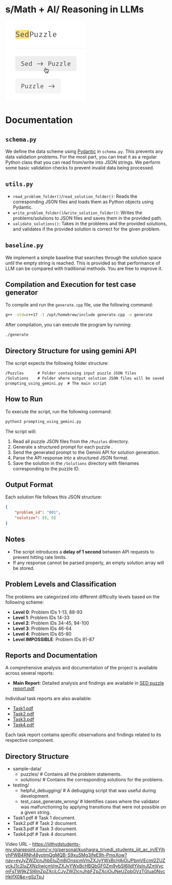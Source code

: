 # s/Math + AI/ Reasoning in LLMs

![a demonstration of the sed puzzle](imgs/image.png)

# Documentation
## ``schema.py``
We define the data scheme using [Pydantic](https://docs.pydantic.dev/latest/) in ``schema.py``. This prevents any data validation problems. For the most part, you can treat it as a regular Python class that you can read from/write into JSON strings. We perform some basic validation checks to prevent invalid data being processed.
## ``utils.py``
- ``read_problem_folder()``/``read_solution_folder()``: Reads the corresponding JSON files and loads them as Python objects using Pydantic.
- ``write_problem_folder()``/``write_solution_folder()``:
Writes the problems/solutions to JSON files and saves them in the provided path.
- ``validate_solutions()``:
Takes in the problems and the provided solutions, and validates if the provided solution is correct for the given problem.

## ``baseline.py``
We implement a simple baseline that searches through the solution space until the empty string is reached. This is provided so that performance of LLM can be compared with traditional methods. You are free to improve it.

## Compilation and Execution for test case generator
To compile and run the `generate.cpp` file, use the following command:
```sh
g++ -std=c++17 -I /opt/homebrew/include generate.cpp -o generate
```
After compilation, you can execute the program by running:
```sh
./generate
```

## Directory Structure for using gemini API 
The script expects the following folder structure:

```
/Puzzles      # Folder containing input puzzle JSON files  
/Solutions    # Folder where output solution JSON files will be saved  
prompting_using_gemini.py  # The main script  
```

## How to Run
To execute the script, run the following command:

```sh
python3 prompting_using_gemini.py
```

The script will:

1. Read all puzzle JSON files from the `/Puzzles` directory.
2. Generate a structured prompt for each puzzle .
3. Send the generated prompt to the Gemini API for solution generation.
4. Parse the API response into a structured JSON format.
5. Save the solution in the `/Solutions` directory with filenames corresponding to the puzzle ID.

## Output Format
Each solution file follows this JSON structure:

```json
{
    "problem_id": "001",
    "solution": [0, 0]
}
```

## Notes
- The script introduces a **delay of 1 second** between API requests to prevent hitting rate limits.
- If any response cannot be parsed properly, an empty solution array will be stored.

## Problem Levels and Classification
The problems are categorized into different difficulty levels based on the following scheme:

- **Level 0**: Problem IDs 1-13, 88-93
- **Level 1**: Problem IDs 14-33
- **Level 2**: Problem IDs 34-45, 94-100
- **Level 3**: Problem IDs 46-64
- **Level 4**: Problem IDs 65-80
- **Level IMPOSSIBLE**: Problem IDs 81-87

## Reports and Documentation
A comprehensive analysis and documentation of the project is available across several reports:

- **Main Report**: Detailed analysis and findings are available in [SED puzzle report.pdf](https://github.com/kushagratrivedi2005/LLMS-in-Puzzles/blob/main/SED%20puzzle%20report.pdf)

Individual task reports are also available:
- [Task1.pdf](https://github.com/kushagratrivedi2005/LLMS-in-Puzzles/blob/main/Task1.pdf)
- [Task2.pdf](https://github.com/kushagratrivedi2005/LLMS-in-Puzzles/blob/main/Task2.pdf)
- [Task3.pdf](https://github.com/kushagratrivedi2005/LLMS-in-Puzzles/blob/main/Task3.pdf)
- [Task4.pdf](https://github.com/kushagratrivedi2005/LLMS-in-Puzzles/blob/main/Task4.pdf)

Each task report contains specific observations and findings related to its respective component.

## Directory Structure
- sample-data/
  - puzzles/                # Contains all the problem statements.
  - solutions/              # Contains the corresponding solutions for the problems.
- testing/
  - helpful_debugging/      # A debugging script that was useful during development.
  - test_case_generate_wrong/ # Identifies cases where the validator was malfunctioning by applying transitions that were not possible on a given string.
- Task1.pdf                 # Task 1 document.
- Task2.pdf                 # Task 2 document.
- Task3.pdf                 # Task 3 document.
- Task4.pdf                 # Task 4 document.

Video URL - https://iiithydstudents-my.sharepoint.com/:v:/g/personal/kushagra_trivedi_students_iiit_ac_in/EYjhyhPWB4RNh48yotmQgMQB-S9xuSMg3ifeE9h-PmsXow?nav=eyJyZWZlcnJhbEluZm8iOnsicmVmZXJyYWxBcHAiOiJPbmVEcml2ZUZvckJ1c2luZXNzIiwicmVmZXJyYWxBcHBQbGF0Zm9ybSI6IldlYiIsInJlZmVycmFsTW9kZSI6InZpZXciLCJyZWZlcnJhbFZpZXciOiJNeUZpbGVzTGlua0NvcHkifX0&e=gSzTpJ
